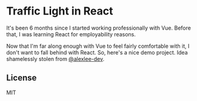 # Traffic Light in React

It's been 6 months since I started working professionally with Vue. Before that, I was learning React for employability reasons.

Now that I'm far along enough with Vue to feel fairly comfortable with it, I don't want to fall behind with React. So, here's a nice demo project. Idea shamelessly stolen from [@alexlee-dev](https://github.com/alexlee-dev).

## License

MIT
